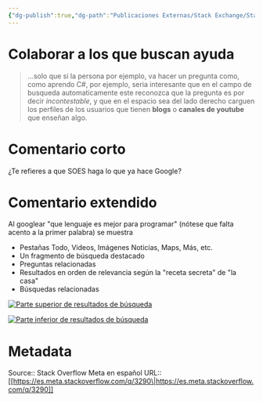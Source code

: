 ```yaml
---
{"dg-publish":true,"dg-path":"Publicaciones Externas/Stack Exchange/Stack Overflow en español/Stack Overflow en español Meta/es.meta.stackoverflow.com-3290.md","permalink":"/publicaciones-externas/stack-exchange/stack-overflow-en-espanol/stack-overflow-en-espanol-meta/es-meta-stackoverflow-com-3290/","title":"Colaborar a los que buscan ayuda","hide":true,"noteIcon":"default","created":"2024-04-03T12:49:10.374-06:00","updated":"2024-04-05T16:44:02.700-06:00"}
---
```


# Colaborar a los que buscan ayuda

> ...solo que si la persona por ejemplo, va hacer un pregunta como, como aprendo C#, por ejemplo, seria interesante que en el campo de busqueda automaticamente este reconozca que la pregunta es por decir *incontestable*, y que en el espacio sea del lado derecho carguen los perfiles de los usuarios que tienen **blogs** o **canales de youtube** que enseñan algo.

# Comentario corto
¿Te refieres a que SOES haga lo que ya hace Google?

# Comentario extendido

Al googlear "que lenguaje es mejor para programar" (nótese que falta acento a la primer palabra) se muestra

- Pestañas Todo, Videos, Imágenes Noticias, Maps, Más, etc.
- Un fragmento de búsqueda destacado
- Preguntas relacionadas
- Resultados en orden de relevancia según la "receta secreta" de "la casa"
- Búsquedas relacionadas

[![Parte superior de resultados de búsqueda][1]][1]

[![Parte inferior de resultados de búsqueda][2]][2]


  [1]: https://i.stack.imgur.com/g7TUU.png
  [2]: https://i.stack.imgur.com/aTd5z.png

# Metadata
Source:: Stack Overflow Meta en español
URL:: [[https://es.meta.stackoverflow.com/q/3290\|https://es.meta.stackoverflow.com/q/3290]]

